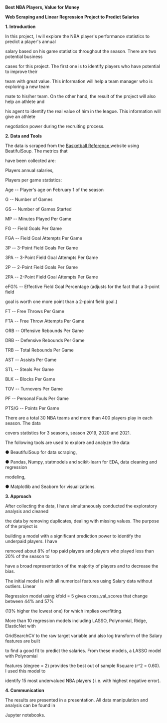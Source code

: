 **Best NBA Players, Value for Money**

**Web Scraping and Linear Regression Project to Predict Salaries**

**1. Introduction**

In this project, I will explore the NBA player's performance statistics to predict a player's annual

salary based on his game statistics throughout the season. There are two potential business

cases for this project. The first one is to identify players who have potential to improve their

team with great value. This information will help a team manager who is exploring a new team

mate to his/her team. On the other hand, the result of the project will also help an athlete and

his agent to identify the real value of him in the league. This information will give an athlete

negotiation power during the recruiting process.

**2. Data and Tools**

The data is scraped from the [Basketball](https://www.basketball-reference.com/)[ ](https://www.basketball-reference.com/)[Reference](https://www.basketball-reference.com/)[ ](https://www.basketball-reference.com/)website using BeatifulSoup. The metrics that

have been collected are:


Players annual salaries,

Players per game statistics:

Age -- Player's age on February 1 of the season

G -- Number of Games

GS -- Number of Games Started

MP -- Minutes Played Per Game

FG -- Field Goals Per Game

FGA -- Field Goal Attempts Per Game

3P -- 3-Point Field Goals Per Game

3PA -- 3-Point Field Goal Attempts Per Game

2P -- 2-Point Field Goals Per Game

2PA -- 2-Point Field Goal Attempts Per Game

eFG% -- Effective Field Goal Percentage (adjusts for the fact that a 3-point field

goal is worth one more point than a 2-point field goal.)

FT -- Free Throws Per Game

FTA -- Free Throw Attempts Per Game

ORB -- Offensive Rebounds Per Game

DRB -- Defensive Rebounds Per Game

TRB -- Total Rebounds Per Game

AST -- Assists Per Game

STL -- Steals Per Game

BLK -- Blocks Per Game

TOV -- Turnovers Per Game

PF -- Personal Fouls Per Game

PTS/G -- Points Per Game

There are a total 30 NBA teams and more than 400 players play in each season. The data

covers statistics for 3 seasons, season 2019, 2020 and 2021.

The following tools are used to explore and analyze the data:

● BeautifulSoup for data scraping,

● Pandas, Numpy, statmodels and scikit-learn for EDA, data cleaning and regression

modeling,

● Matplotlib and Seaborn for visualizations.

**3. Approach**

After collecting the data, I have simultaneously conducted the exploratory analysis and cleaned

the data by removing duplicates, dealing with missing values. The purpose of the project is

building a model with a significant prediction power to identify the underpaid players. I have

removed about 8% of top paid players and players who played less than 20% of the season to

have a broad representation of the majority of players and to decrease the bias.

The initial model is with all numerical features using Salary data without outliers. Linear

Regression model using kfold = 5 gives cross\_val\_scores that change between 44% and 57%

(13% higher the lowest one) for which implies overfitting.

More than 10 regression models including LASSO, Polynomial, Ridge, ElasticNet with

GridSearchCV to the raw target variable and also log transform of the Salary features are built

to find a good fit to predict the salaries. From these models, a LASSO model with Polynomial

features (degree = 2) provides the best out of sample Rsquare (r^2 = 0.60). I used this model to

identify 15 most undervalued NBA players ( i.e. with highest negative error).

**4. Communication**

The results are presented in a presentation. All data manipulation and analysis can be found in

Jupyter notebooks.

